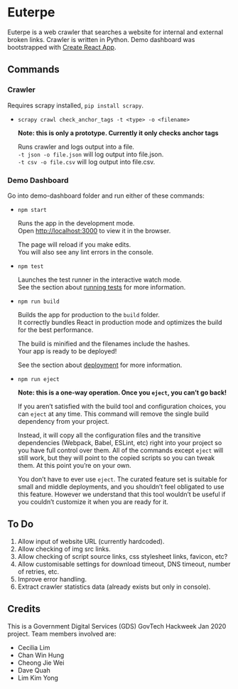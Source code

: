 # Euterpe

Euterpe is a web crawler that searches a website for internal and external broken links. Crawler is written in Python. Demo dashboard was bootstrapped with [Create React App](https://github.com/facebook/create-react-app).

## Commands

### Crawler

Requires scrapy installed, `pip install scrapy`.

- `scrapy crawl check_anchor_tags -t <type> -o <filename>`

  **Note: this is only a prototype. Currently it only checks anchor tags**

  Runs crawler and logs output into a file.<br />
  `-t json -o file.json` will log output into file.json.<br/>
  `-t csv -o file.csv` will log output into file.csv.

### Demo Dashboard

Go into demo-dashboard folder and run either of these commands:

- `npm start`

  Runs the app in the development mode.<br />
  Open [http://localhost:3000](http://localhost:3000) to view it in the browser.

  The page will reload if you make edits.<br />
  You will also see any lint errors in the console.

- `npm test`

  Launches the test runner in the interactive watch mode.<br />
  See the section about [running tests](https://facebook.github.io/create-react-app/docs/running-tests) for more information.

- `npm run build`

  Builds the app for production to the `build` folder.<br />
  It correctly bundles React in production mode and optimizes the build for the best performance.

  The build is minified and the filenames include the hashes.<br />
  Your app is ready to be deployed!

  See the section about [deployment](https://facebook.github.io/create-react-app/docs/deployment) for more information.

- `npm run eject`

  **Note: this is a one-way operation. Once you `eject`, you can’t go back!**

  If you aren’t satisfied with the build tool and configuration choices, you can `eject` at any time. This command will remove the single build dependency from your project.

  Instead, it will copy all the configuration files and the transitive dependencies (Webpack, Babel, ESLint, etc) right into your project so you have full control over them. All of the commands except `eject` will still work, but they will point to the copied scripts so you can tweak them. At this point you’re on your own.

  You don’t have to ever use `eject`. The curated feature set is suitable for small and middle deployments, and you shouldn’t feel obligated to use this feature. However we understand that this tool wouldn’t be useful if you couldn’t customize it when you are ready for it.

## To Do

1. Allow input of website URL (currently hardcoded).
2. Allow checking of img src links.
3. Allow checking of script source links, css stylesheet links, favicon, etc?
4. Allow customisable settings for download timeout, DNS timeout, number of retries, etc.
5. Improve error handling.
6. Extract crawler statistics data (already exists but only in console).

## Credits

This is a Government Digital Services (GDS) GovTech Hackweek Jan 2020 project. Team members involved are:

- Cecilia Lim
- Chan Win Hung
- Cheong Jie Wei
- Dave Quah
- Lim Kim Yong
